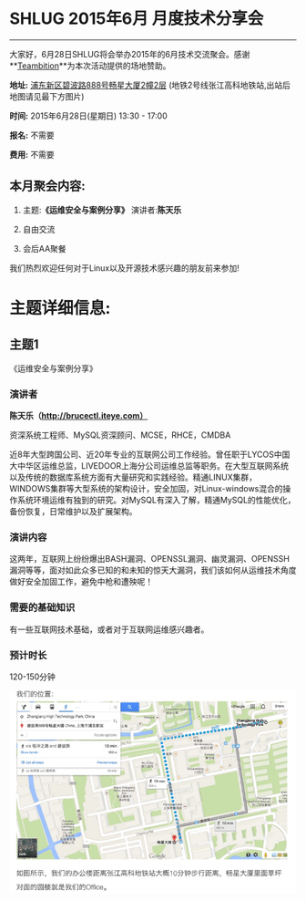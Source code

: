 # SHLUG 2015年6月 月度技术分享会
--------------------------------------------------------------------------------
大家好，6月28日SHLUG将会举办2015年的6月技术交流聚会。感谢**[Teambition](https://www.teambition.com)**为本次活动提供的场地赞助。

**地址:** [浦东新区碧波路888号畅星大厦2幢2层](http://j.map.baidu.com/Lt5B3) (地铁2号线张江高科地铁站,出站后地图请见最下方图片)

**时间:** 2015年6月28日(星期日) 13:30 - 17:00

**报名:** 不需要

**费用:** 不需要

本月聚会内容:
---------------
1. 主题:**《运维安全与案例分享》** 演讲者:**陈天乐**

2. 自由交流

3. 会后AA聚餐

我们热烈欢迎任何对于Linux以及开源技术感兴趣的朋友前来参加!

# 主题详细信息:


## 主题1
《运维安全与案例分享》

### 演讲者
**陈天乐（http://brucectl.iteye.com）**

资深系统工程师、MySQL资深顾问、MCSE，RHCE，CMDBA

近8年大型跨国公司、近20年专业的互联网公司工作经验。曾任职于LYCOS中国大中华区运维总监，LIVEDOOR上海分公司运维总监等职务。在大型互联网系统以及传统的数据库系统方面有大量研究和实践经验。精通LINUX集群，WINDOWS集群等大型系统的架构设计，安全加固，对Linux-windows混合的操作系统环境运维有独到的研究。对MySQL有深入了解，精通MySQL的性能优化，备份恢复，日常维护以及扩展架构。

### 演讲内容
这两年，互联网上纷纷爆出BASH漏洞、OPENSSL漏洞、幽灵漏洞、OPENSSH漏洞等等，面对如此众多已知的和未知的惊天大漏洞，我们该如何从运维技术角度做好安全加固工作，避免中枪和遭殃呢！

### 需要的基础知识
有一些互联网技术基础，或者对于互联网运维感兴趣者。

### 预计时长
120-150分钟


![Teambition](teambition_map.jpeg)